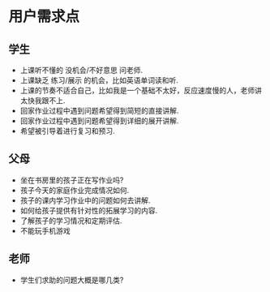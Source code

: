 # 用户需求点
## 学生
* 上课听不懂的 没机会/不好意思 问老师.
* 上课缺乏 练习/展示 的机会，比如英语单词读和听.
* 上课的节奏不适合自己，比如我是一个基础不太好，反应速度慢的人，老师讲太快我跟不上.
* 回家作业过程中遇到问题希望得到简短的直接讲解.
* 回家作业过程中遇到问题希望得到详细的展开讲解.
* 希望被引导着进行复习和预习.

## 父母
* 坐在书房里的孩子正在写作业吗?
* 孩子今天的家庭作业完成情况如何.
* 孩子的课内学习作业中的问题如何去讲解.
* 如何给孩子提供有针对性的拓展学习的内容.
* 了解孩子的学习情况和定期评估.
* 不能玩手机游戏
  
## 老师
* 学生们求助的问题大概是哪几类?
